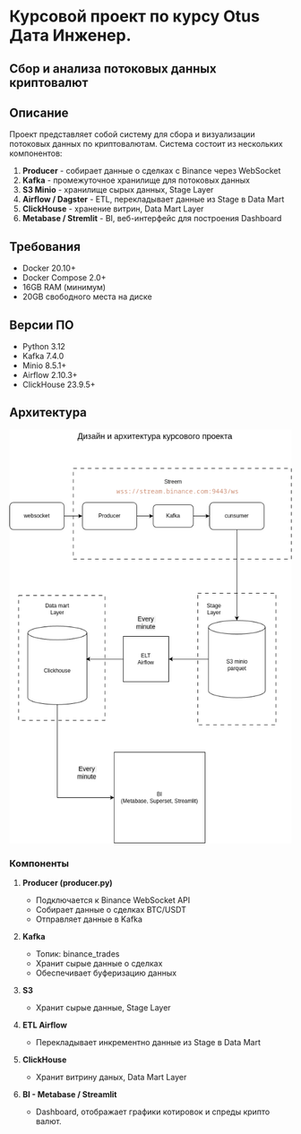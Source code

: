 # Курсовой проект по курсу Otus Дата Инженер.
## Сбор и анализа потоковых данных криптовалют

## Описание

Проект представляет собой систему для сбора и визуализации 
потоковых данных по криптовалютам. Система состоит из нескольких компонентов:

1. **Producer** - собирает данные о сделках с Binance через WebSocket
2. **Kafka** - промежуточное хранилище для потоковых данных
3. **S3 Minio** - хранилище сырых данных, Stage Layer
4. **Airflow / Dagster** - ETL, перекладывает данные из Stage в Data Mart
5. **ClickHouse** - хранение витрин, Data Mart Layer
6. **Metabase / Stremlit** - BI, веб-интерфейс для построения Dashboard

## Требования

- Docker 20.10+
- Docker Compose 2.0+
- 16GB RAM (минимум)
- 20GB свободного места на диске

## Версии ПО
- Python 3.12
- Kafka 7.4.0
- Minio 8.5.1+
- Airflow 2.10.3+
- ClickHouse 23.9.5+

## Архитектура


![Архитектура](docs/arhitecture.png)

### Компоненты

1. **Producer (producer.py)**
   - Подключается к Binance WebSocket API
   - Собирает данные о сделках BTC/USDT
   - Отправляет данные в Kafka

2. **Kafka**
   - Топик: binance_trades
   - Хранит сырые данные о сделках
   - Обеспечивает буферизацию данных

3. **S3**
   - Хранит сырые данные, Stage Layer

4. **ETL Airflow**
   - Перекладывает инкрементно данные из Stage в Data Mart
 
5. **ClickHouse**
   - Хранит витрину даных, Data Mart Layer

6. **BI - Metabase / Streamlit**
   - Dashboard, отображает графики котировок и спреды крипто валют.

